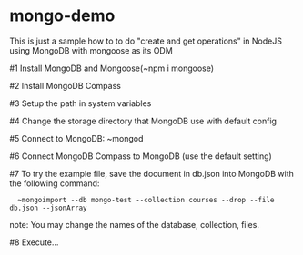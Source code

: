 # mongo-demo
This is just a sample how to to do  "create and get operations" in NodeJS using MongoDB with mongoose as its ODM 

#1 Install MongoDB and Mongoose(~npm i mongoose)

#2 Install MongoDB Compass

#3 Setup the path in system variables

#4 Change the storage directory that MongoDB use with default config

#5 Connect to MongoDB: ~mongod

#6 Connect MongoDB Compass to MongoDB (use the default setting)

#7 To try the example file, save the document in db.json into MongoDB with the following command:

      ~mongoimport --db mongo-test --collection courses --drop --file db.json --jsonArray
      
   note: You may change the names of the database, collection, files.
   
#8 Execute...
